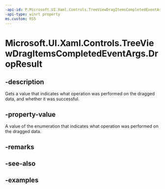 ```yaml
---
-api-id: P:Microsoft.UI.Xaml.Controls.TreeViewDragItemsCompletedEventArgs.DropResult
-api-type: winrt property
ms.custom: RS5
---
```

<!-- Property syntax.
public DataPackageOperation DropResult { get; }
-->

# Microsoft.UI.Xaml.Controls.TreeViewDragItemsCompletedEventArgs.DropResult


## -description

Gets a value that indicates what operation was performed on the dragged data, and whether it was successful.


## -property-value

A value of the enumeration that indicates what operation was performed on the dragged data.


## -remarks


## -see-also


## -examples


